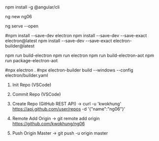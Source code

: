 npm install -g @angular/cli

ng new ng06

ng serve --open

#npm install --save-dev electron
npm install --save-dev --save-exact electron@latest
npm install --save-dev --save-exact electron-builder@latest

npm run build-electron
npm run electron
npm run build-electron-aot
npm run package-electron-aot

#npx electron .
#npx electron-builder build --windows --config electron/builder.yaml

1. Init Repo (VSCode)

2. Commit Repo (VSCode)

3. Create Repo (GitHub REST API)
-> curl -u 'kwokhung' https://api.github.com/user/repos -d '{"name":"ng06"}'

4. Remote Add Origin
-> git remote add origin https://github.com/kwokhung/ng06

5. Push Origin Master
-> git push -u origin master
